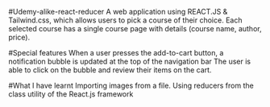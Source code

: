 #Udemy-alike-react-reducer
A web application using REACT.JS & Tailwind.css, which allows users to pick a course of their choice. 
Each selected course has a single course page with details (course name, author, price).

#Special features
When a user presses the add-to-cart button, a notification bubble is updated at  the top of the navigation bar
The user is able to click on the bubble and review their items on the cart.

#What I have learnt
Importing images from a file.
Using reducers from the class utility of the React.js framework


